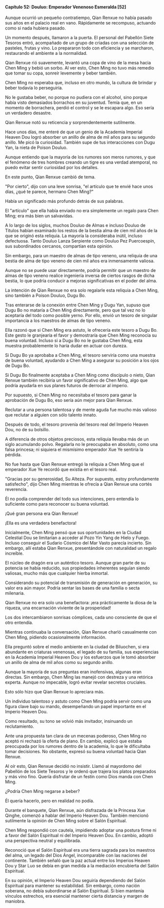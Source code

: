 
#### Capítulo 52: Douluo: Emperador Venenoso Esmeralda [52]

Aunque ocurrió un pequeño contratiempo, Qian Renxue no había pasado sus años en el palacio real en vano. Rápidamente se recompuso, actuando como si nada hubiera pasado.

Un momento después, llamaron a la puerta. El personal del Pabellón Siete Tesoros entró, acompañado de un grupo de criadas con una selección de pasteles, frutas y vino. Lo prepararon todo con eficiencia y se marcharon, restaurando el ambiente a la normalidad.

Qian Renxue rió suavemente, levantó una copa de vino de la mesa hacia Chen Ming y bebió un sorbo. Al ver esto, Chen Ming no tuvo más remedio que tomar su copa, sonreír levemente y beber también.

Chen Ming no esperaba que, incluso en otro mundo, la cultura de brindar y beber todavía lo perseguiría.

No le gustaba beber, no porque no pudiera con el alcohol, sino porque había visto demasiados borrachos en su juventud. Temía que, en un momento de borrachera, perdió el control y se le escapara algo. Eso sería un verdadero desastre.

Qian Renxue notó su reticencia y sorprendentemente sutilmente.

Hace unos días, me enteré de que un genio de la Academia Imperial Heaven Dou logró absorber un anillo de alma de mil años para su segundo anillo. Me picó la curiosidad. También supe de tus interacciones con Dugu Yan, la nieta de Poison Douluo.

Aunque entiendo que la mayoría de los rumores son meros rumores, y que el fenómeno de tres hombres creando un tigre es una verdad atemporal, no puedo evitar sentir curiosidad por los detalles.

En este punto, Qian Renxue cambió de tema.

"Por cierto", dijo con una leve sonrisa, "el artículo que te envié hace unos días, ¿qué te parece, hermano Chen Ming?"

Había un significado más profundo detrás de sus palabras.

El "artículo" que ella había enviado no era simplemente un regalo para Chen Ming; era más bien un salvavidas.

A lo largo de los siglos, muchos Douluo de Almas e incluso Douluo de Títulos habían examinado los restos de la bestia alma de cien mil años de la que se originó esta reliquia. La mayoría la consideraba inútil, incluso defectuosa. Tanto Douluo Lanza Serpiente como Douluo Pez Puercoespín, sus subordinados cercanos, compartían esta opinión.

Sin embargo, para un maestro de almas de tipo veneno, una reliquia de una bestia de alma de tipo veneno de cien mil años era inmensamente valiosa.

Aunque no se puede usar directamente, podría permitir que un maestro de almas de tipo veneno realice ingeniería inversa de ciertos rasgos de dicha bestia, lo que podría conducir a mejoras significativas en el poder del alma.

La intención de Qian Renxue no era solo regalarle esta reliquia a Chen Ming, sino también a Poison Douluo, Dugu Bo.

Tras enterarse de la conexión entre Chen Ming y Dugu Yan, supuso que Dugu Bo no mataría a Chen Ming directamente, pero que tal vez no lo aceptaría del todo como posible yerno. Por ello, envió un tesoro de singular importancia a los maestros de almas de tipo veneno.

Ella razonó que si Chen Ming era astuto, le ofrecería este tesoro a Dugu Bo. Este gesto le granjearía el favor y demostraría que Chen Ming reconocía su buena voluntad. Incluso si a Dugu Bo no le gustaba Chen Ming, esta muestra probablemente lo haría dudar en actuar con dureza.

Si Dugu Bo ya aprobaba a Chen Ming, el tesoro serviría como una muestra de buena voluntad, ayudando a Chen Ming a asegurar su posición a los ojos de Dugu Bo.

Si Dugu Bo finalmente aceptaba a Chen Ming como discípulo o nieto, Qian Renxue también recibiría un favor significativo de Chen Ming, algo que podría ayudarla en sus planes futuros de derrocar al imperio.

Por supuesto, si Chen Ming no necesitaba el tesoro para ganar la aprobación de Dugu Bo, eso sería aún mejor para Qian Renxue.

Reclutar a una persona talentosa y de mente aguda fue mucho más valioso que reclutar a alguien con sólo talento innato.

Después de todo, el tesoro provenía del tesoro real del Imperio Heaven Dou, no de su bolsillo.

A diferencia de otros objetos preciosos, esta reliquia llevaba más de un siglo acumulando polvo. Regalarla no le preocupaba en absoluto, como una falsa princesa; ni siquiera el mismísimo emperador Xue Ye sentiría la pérdida.

No fue hasta que Qian Renxue entregó la reliquia a Chen Ming que el emperador Xue Ye recordó que existía en el tesoro real.

"Gracias por su generosidad, Su Alteza. Por supuesto, estoy profundamente satisfecho", dijo Chen Ming mientras le ofrecía a Qian Renxue una cortés reverencia.

Él no podía comprender del todo sus intenciones, pero entendía lo suficiente como para reconocer su buena voluntad.

¡Qué gran persona era Qian Renxue!

¡Ella es una verdadera benefactora!

Inicialmente, Chen Ming pensó que sus oportunidades en la Ciudad Celestial Dou se limitarían a acceder al Pozo Yin Yang de Hielo y Fuego. Incluso conseguir el Sudario Cósmico del Mar Vasto parecía incierto. Sin embargo, allí estaba Qian Renxue, presentándole con naturalidad un regalo increíble.

El núcleo de dragón era un auténtico tesoro. Aunque gran parte de su potencia se había reducido, sus propiedades inherentes seguían siendo valiosas, mucho más que cualquier hierba inmortal.

Considerando su potencial de transmisión de generación en generación, su valor era aún mayor. Podría sentar las bases de una familia o secta milenaria.

Qian Renxue no era solo una benefactora: ¡era prácticamente la diosa de la riqueza, una encarnación viviente de la prosperidad!

Los dos intercambiaron sonrisas cómplices, cada uno consciente de que el otro entendía.

Mientras continuaba la conversación, Qian Renxue charló casualmente con Chen Ming, pidiendo ocasionalmente información.

Ella preguntó sobre el medio ambiente en la ciudad de Biluochen, si era abundante en criaturas venenosas, el legado de su familia, sus experiencias en la Academia Imperial Heaven Dou y los esfuerzos que le tomó absorber un anillo de alma de mil años como su segundo anillo.

Aunque la mayoría de sus preguntas eran inofensivas, algunas eran directas. Sin embargo, Chen Ming las manejó con destreza y una retórica experta. Aunque no impecable, logró evitar revelar secretos cruciales.

Esto sólo hizo que Qian Renxue lo apreciara más.

Un individuo talentoso y astuto como Chen Ming podría servir como una figura clave bajo su mando, desempeñando un papel importante en el Imperio Heaven Dou.

Como resultado, su tono se volvió más invitador, insinuando un reclutamiento.

Ante una propuesta tan clara de un mecenas poderoso, Chen Ming no aceptó ni rechazó la oferta de plano. En cambio, explicó que estaba preocupada por los rumores dentro de la academia, lo que le dificultaba tomar decisiones. No obstante, expresó su buena voluntad hacia Qian Renxue.

Al oír esto, Qian Renxue decidió no insistir. Llamó al mayordomo del Pabellón de los Siete Tesoros y le ordenó que trajera los platos preparados y más vino fino. Quería disfrutar de un festín como Dios manda con Chen Ming.

¿Podría Chen Ming negarse a beber?

Él quería hacerlo, pero en realidad no podía.

Durante el banquete, Qian Renxue, aún disfrazada de la Princesa Xue Qinghe, comenzó a hablar del Imperio Heaven Dou. También mencionó sutilmente la opinión de Chen Ming sobre el Salón Espiritual.

Chen Ming respondió con cautela, impidiendo adoptar una postura firme ni a favor del Salón Espiritual ni del Imperio Heaven Dou. En cambio, adoptó una perspectiva neutral y equilibrada.

Reconoció que el Salón Espiritual era una tierra sagrada para los maestros del alma, un legado del Dios Ángel, incomparable con las naciones del continente. También señaló que la paz actual entre los Imperios Heaven Dou y Star Luo se debía en gran medida a la mediación encubierta del Salón Espiritual.

En su opinión, el Imperio Heaven Dou seguiría dependiendo del Salón Espiritual para mantener su estabilidad. Sin embargo, como nación soberana, no debía subordinarse al Salón Espiritual. Si bien mantenía vínculos estrechos, era esencial mantener cierta distancia y margen de maniobra.
